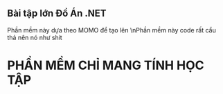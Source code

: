 ## Bài tập lớn Đồ Án .NET
Phần mềm này dựa theo MOMO để tạo lên
\nPhần mềm này code rất cẩu thả nên nó như shit

# PHẦN MỀM CHỈ MANG TÍNH HỌC TẬP
